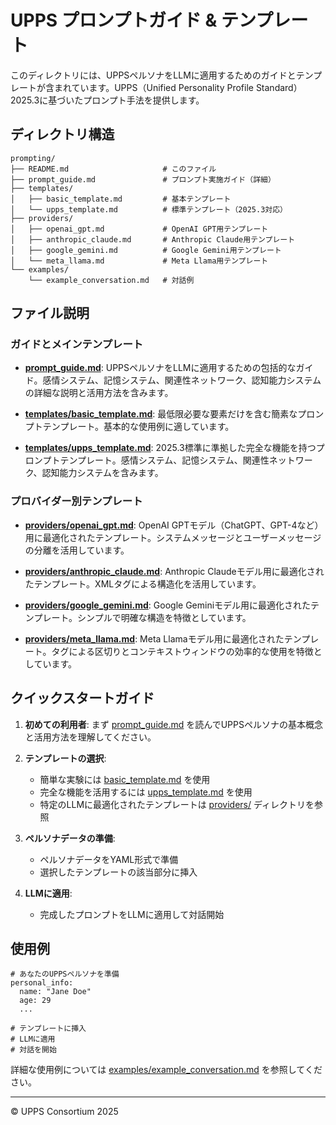 # UPPS プロンプトガイド & テンプレート

このディレクトリには、UPPSペルソナをLLMに適用するためのガイドとテンプレートが含まれています。UPPS（Unified Personality Profile Standard）2025.3に基づいたプロンプト手法を提供します。

## ディレクトリ構造

```
prompting/
├── README.md                     # このファイル
├── prompt_guide.md               # プロンプト実施ガイド（詳細）
├── templates/
│   ├── basic_template.md         # 基本テンプレート
│   └── upps_template.md          # 標準テンプレート（2025.3対応）
├── providers/
│   ├── openai_gpt.md             # OpenAI GPT用テンプレート
│   ├── anthropic_claude.md       # Anthropic Claude用テンプレート
│   ├── google_gemini.md          # Google Gemini用テンプレート
│   └── meta_llama.md             # Meta Llama用テンプレート
└── examples/
    └── example_conversation.md   # 対話例
```

## ファイル説明

### ガイドとメインテンプレート

- **[prompt_guide.md](./prompt_guide.md)**: UPPSペルソナをLLMに適用するための包括的なガイド。感情システム、記憶システム、関連性ネットワーク、認知能力システムの詳細な説明と活用方法を含みます。

- **[templates/basic_template.md](./templates/basic_template.md)**: 最低限必要な要素だけを含む簡素なプロンプトテンプレート。基本的な使用例に適しています。

- **[templates/upps_template.md](./templates/upps_template.md)**: 2025.3標準に準拠した完全な機能を持つプロンプトテンプレート。感情システム、記憶システム、関連性ネットワーク、認知能力システムを含みます。

### プロバイダー別テンプレート

- **[providers/openai_gpt.md](./providers/openai_gpt.md)**: OpenAI GPTモデル（ChatGPT、GPT-4など）用に最適化されたテンプレート。システムメッセージとユーザーメッセージの分離を活用しています。

- **[providers/anthropic_claude.md](./providers/anthropic_claude.md)**: Anthropic Claudeモデル用に最適化されたテンプレート。XMLタグによる構造化を活用しています。

- **[providers/google_gemini.md](./providers/google_gemini.md)**: Google Geminiモデル用に最適化されたテンプレート。シンプルで明確な構造を特徴としています。

- **[providers/meta_llama.md](./providers/meta_llama.md)**: Meta Llamaモデル用に最適化されたテンプレート。タグによる区切りとコンテキストウィンドウの効率的な使用を特徴としています。

## クイックスタートガイド

1. **初めての利用者**: まず [prompt_guide.md](./prompt_guide.md) を読んでUPPSペルソナの基本概念と活用方法を理解してください。

2. **テンプレートの選択**:
   - 簡単な実験には [basic_template.md](./templates/basic_template.md) を使用
   - 完全な機能を活用するには [upps_template.md](./templates/upps_template.md) を使用
   - 特定のLLMに最適化されたテンプレートは [providers/](./providers/) ディレクトリを参照

3. **ペルソナデータの準備**:
   - ペルソナデータをYAML形式で準備
   - 選択したテンプレートの該当部分に挿入

4. **LLMに適用**:
   - 完成したプロンプトをLLMに適用して対話開始

## 使用例

```
# あなたのUPPSペルソナを準備
personal_info:
  name: "Jane Doe"
  age: 29
  ...

# テンプレートに挿入
# LLMに適用
# 対話を開始
```

詳細な使用例については [examples/example_conversation.md](./examples/example_conversation.md) を参照してください。

---

© UPPS Consortium 2025
